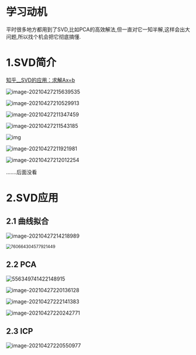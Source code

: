 # 学习动机

平时很多地方都用到了SVD,比如PCA的高效解法,但一直对它一知半解,这样会出大问题,所以找个机会把它彻底搞懂.

# 1.SVD简介

[知乎__SVD的应用：求解Ax=b](https://zhuanlan.zhihu.com/p/131097680)

![image-20210427215639535](SVD奇异值分解.assets/image-20210427215639535.png)

![image-20210427210529913](SVD奇异值分解.assets/image-20210427210529913.png)

![image-20210427211347459](SVD奇异值分解.assets/image-20210427211347459.png)

![image-20210427211543185](SVD奇异值分解.assets/image-20210427211543185.png)

![img](SVD奇异值分解.assets/v2-ff02fcac90ddaccc9826c2e4fed951b5_720w.jpg)

![image-20210427211921981](SVD奇异值分解.assets/image-20210427211921981.png)

![image-20210427212012254](SVD奇异值分解.assets/image-20210427212012254.png)

.......后面没看

# 2.SVD应用

## 2.1 曲线拟合

![image-20210427214218989](SVD奇异值分解.assets/image-20210427214218989.png)

<img src="SVD奇异值分解.assets/760664304577921449-1619530898773.jpg" alt="760664304577921449" style="zoom:80%;" />

## 2.2 PCA

![556349741422148915](SVD特征值分解.assets/556349741422148915.jpg)

![image-20210427220136128](SVD奇异值分解.assets/image-20210427220136128.png)

![image-20210427222141383](SVD特征值分解.assets/image-20210427222141383.png)

![image-20210427220242771](SVD奇异值分解.assets/image-20210427220242771.png)

## 2.3 ICP

![image-20210427220550977](SVD奇异值分解.assets/image-20210427220550977.png)

